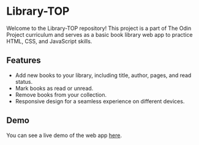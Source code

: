 # Library-TOP

Welcome to the Library-TOP repository! This project is a part of The Odin Project curriculum and serves as a basic book library web app to practice HTML, CSS, and JavaScript skills.

## Features

- Add new books to your library, including title, author, pages, and read status.
- Mark books as read or unread.
- Remove books from your collection.
- Responsive design for a seamless experience on different devices.

## Demo

You can see a live demo of the web app [here](https://ekrat123.github.io/library-TOP/).
